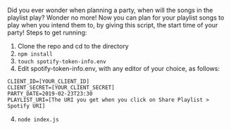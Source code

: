 Did you ever wonder when planning a party, when will the songs in the playlist play? Wonder no more! Now you can plan for your playlist songs to play when you intend them to, by giving this script, the start time of your party! Steps to get running:

1. Clone the repo and cd to the directory 
2. ```npm install ```
3. ```touch spotify-token-info.env ```
4. Edit spotify-token-info.env, with any editor of your choice, as follows:

```
CLIENT_ID=[YOUR_CLIENT_ID]
CLIENT_SECRET=[YOUR_CLIENT_SECRET]
PARTY_DATE=2019-02-23T23:30
PLAYLIST_URI=[The URI you get when you click on Share Playlist > Spotify URI]
```

4. ```node index.js ```
